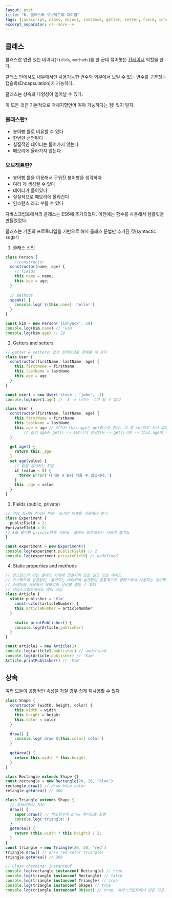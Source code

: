 ```yaml
---
layout: post
title: "6. 클래스와 오브젝트의 차이점"
tags: [javascript, class, object, instance, getter, setter, field, inheritance, overriding]
excerpt_separator: <!--more-->
---
```


## 클래스

클래스란 연관 있는 데이터(`fields`, `methods`)를 한 군데 묶어놓는 <u>컨테이너</u> 역할을 한다.

클래스 안에서도 내부에서만 사용가능한 변수와 외부에서 보일 수 있는 변수를 구분짓는 캡슐화(Encapsulation)가 가능하다.

클래스는 상속과 다형성이 일어날 수 있다.

이 모든 것은 기본적으로 객체지향언어 여야 가능하다는 점! 잊지 말자.

<!--more-->

### 클래스란?

* 붕어빵 틀로 비유할 수 있다
* 한번만 선언된다
* 실질적인 데이터는 들어가지 않는다
* 메모리에 올라가지 않는다

### 오브젝트란?

* 붕어빵 틀을 이용해서 구워진 붕어빵을 생각하자
* 여러 개 생성될 수 있다
* 데이터가 들어있다
* 실질적으로 메모리에 올라간다
* 인스턴스 라고 부를 수 있다

자바스크립트에서의 클래스는 ES6에 추가되었다. 이전에는 함수를 사용해서 템플릿을 만들었었다.

클래스는 기존의 프로토타입을 기반으로 해서 클래스 문법만 추가된 것(syntactic sugar)



1. 클래스 선언

```javascript
class Person { 
	//constructor 
  constructor(name, age) {
    // fields
    this.name = name;
    this.age = age;
  }
  
  // methods
  speak() {
    console.log(`${this.name}: hello!`)
  }
}

const kim = new Person('jinhyuck', 29)
console.log(kim.name) // 'kim'
console.log(kim.age) // 29
```



2. Getters and setters

```javascript
// getter & setter는 값의 상하한선을 정해줄 때 쓴다
class User {
  constructor(firstName, lastName, age) {
    this.firstName = firstName
    this.lastName = lastName
    this.age = age
  }
}

const user1 = new User('steve', 'jobs', -1)
console.log(user1.age) // -1 -> 나이는 -1이 될 수 없다

class User {
  constructor(firstName, lastName, age) {
    this.firstName = firstName
    this.lastName = lastName
    this.age = age // 여기서 this.age는 get함수로 간다. 그 후 set으로 가서 값을 가지고 대입한다
		// 값인 age는 get() -> set()의 전달인자 -> get()리턴 -> this.age에 저장 순으로 간다
  }
  
  get age() {
    return this._age
  }
  set age(value) {
    // 값을 검사하는 부분
    if (value < 0) {
      throw Error('나이는 0 보다 작을 수 없습니다.')
    }
    this._age = value
  }
}

```



3. Fields (public, private)

```javascript
// 가장 최근에 추가된 부분. 쓰려면 바벨을 사용해야 한다
class Experiment {
  publicField = 2;
#privateFIeld = 0;
// #를 붙이면 private하게 사용됨. 클래스 외부에서는 사용이 불가능
}

const experiment = new Experiment()
console.log(experiment.publicField) // 2
console.log(experiment.privateField) // undefined
```



4. Static properties and methods

```javascript
// 인스턴스가 아닌 클래스 자체에 연결되어 있는 필드 또는 메서드
// 오브젝트에 상관없이, 들어오는 데이터에 상관없이 공통적으로 클래스에서 사용되는 것이라면
// 스태틱을 사용해서 메모리의 낭비를 줄일 수 있다
// 타입스크립트에서도 많이 쓰임
class Article {
  static publisher = 'Kim'
	constructor(articleNumber) {
    this.articleNumber = articleNumber
  }
	
	static printPublisher() {
    console.log(Article.publisher)
  }
}

const article1 = new Article(1)
console.log(aritcle1.publisher) // undefined
console.log(Article.publisher) // 'Kim'
Article.printPublisher() // 'Kim'
```



## 상속

여러 모듈이 공통적인 속성을 가질 경우 쉽게 재사용할 수 있다

```javascript
class Shape {
  constructor (width, height, color) {
    this.width = width
    this.height = height
    this.color = color
  }
  
  draw() {
    console.log(`draw ${this.color} color`)
  }
  
  getArea() {
    return this.width * this.height
  }
}

class Rectangle extends Shape {}
const rectangle = new Rectangle(20, 20, 'blue')
rectangle.draw() // draw blue color
retangle.getArea() // 400

class Triangle extends Shape {
  // 오버라이딩 가능!
  draw() {
    super.draw() // 부모함수의 draw 메서드를 실행
    console.log('triangle!')
  }
  getArea() {
    return (this.width * this.height) / 2;
  }
}
const triangle = new Triangle(20, 20, 'red')
triangle.draw() // draw red color triangle!
triangle.getArea() // 200

// Class checking: instanceOf
console.log(rectangle instanceof Rectangle) // true
console.log(triangle instanceof Rectangle) // false
console.log(triangle instanceof Triangle) // true
console.log(triangle instanceof Shape) // true
console.log(triangle instanceof Object) // true, 자바스크립트에서 만든 모든 오브젝트는 오브젝트 클래스를 자동으로 상속받는다. cmd+click으로 오브젝트가 정의된 부분으로 이동할 수 있다!
```

## 